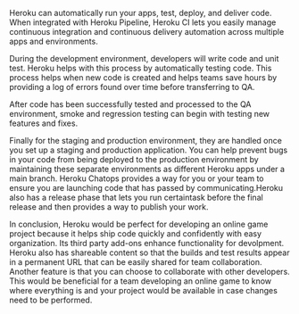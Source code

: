 Heroku can automatically run your apps, test, deploy, and deliver code. When integrated with Heroku 
Pipeline, Heroku CI lets you easily manage continuous integration and continuous delivery
automation across multiple apps and environments. 

During the development environment, developers will write code and unit test. Heroku helps with this
process by automatically testing code. This process helps when new code is created and helps 
teams save hours by providing a log of errors found over time before transferring to QA.

After code has been successfully tested and processed to the QA environment, smoke and regression 
testing can begin with testing new features and fixes. 

Finally for the staging and production environment, they are handled once you set up a staging
and production application. You can help prevent bugs in your code from being deployed to the production 
environment by maintaining these separate environments as different Heroku apps under a main
branch. Heroku Chatops provides a way for you or your team to ensure you are launching code that has passed by
communicating.Heroku also has a release phase that lets you run certaintask before the final release and 
then provides a way to publish your work. 

In conclusion, Heroku would be perfect for developing an online game project because it helps 
ship code quickly and confidently with easy organization. Its third party add-ons enhance 
functionality for devolpment. Heroku also has shareable content so that the builds and test 
results appear in a permanent URL that can be easily shared for team collaboration. Another
feature is that you can choose to collaborate with other developers. This would be beneficial 
for a team developing an online game to know where everything is and your project
would be available in case changes need to be performed. 
